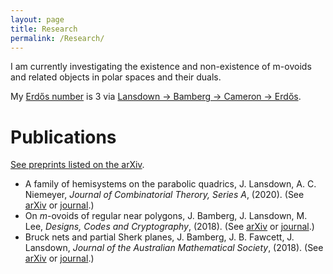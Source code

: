 ```yaml
---
layout: page
title: Research
permalink: /Research/
---
```


I am currently investigating the existence and non-existence of m-ovoids and related objects in polar spaces and their duals.

My [Erdo&#779;s number](https://en.wikipedia.org/wiki/Erd%C5%91s_number) is 3 via [Lansdown &#8594; Bamberg &#8594; Cameron &#8594; Erdo&#779;s](https://mathscinet.ams.org/mathscinet/collaborationDistance.html?group_source=1254184).

# Publications
[See preprints listed on the arXiv](https://arxiv.org/a/0000-0002-8087-1329.html).

- A family of hemisystems on the parabolic quadrics, J. Lansdown, A. C. Niemeyer, *Journal of Combinatorial Therory, Series A*, (2020). (See [arXiv](https://arxiv.org/pdf/1908.08886.pdf) or [journal](https://doi.org/10.1016/j.jcta.2020.105280).)
- On *m*-ovoids of regular near polygons, J. Bamberg, J. Lansdown, M. Lee, *Designs, Codes and Cryptography*, (2018). (See [arXiv](https://arxiv.org/pdf/1612.07187) or [journal](http://dx.doi.org/10.1007/s10623-017-0373-1).)
- Bruck nets and partial Sherk planes, J. Bamberg, J. B. Fawcett, J. Lansdown, *Journal of the Australian Mathematical Society*, (2018). (See [arXiv](https://arxiv.org/pdf/1601.07231) or [journal](http://dx.doi.org/10.1017/S144678871700009X).)
